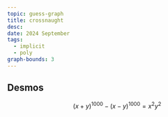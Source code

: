 ```yaml
---
topic: guess-graph
title: crossnaught
desc: 
date: 2024 September
tags:
  - implicit
  - poly
graph-bounds: 3
---
```



## Desmos
```math
\left(x+y\right)^{1000}-\left(x-y\right)^{1000}=x^{2}y^{2}
```
